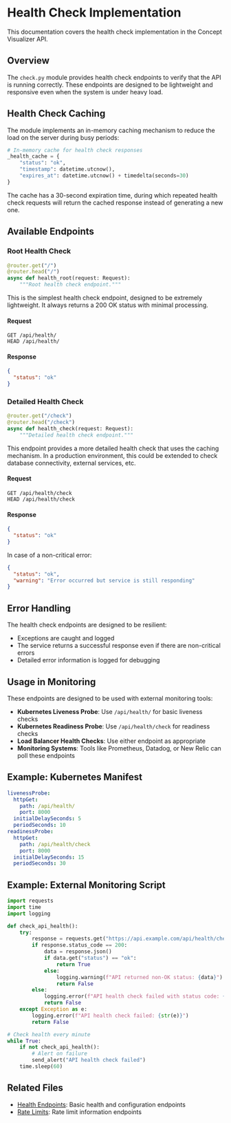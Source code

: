 # Health Check Implementation

This documentation covers the health check implementation in the Concept Visualizer API.

## Overview

The `check.py` module provides health check endpoints to verify that the API is running correctly. These endpoints are designed to be lightweight and responsive even when the system is under heavy load.

## Health Check Caching

The module implements an in-memory caching mechanism to reduce the load on the server during busy periods:

```python
# In-memory cache for health check responses
_health_cache = {
    "status": "ok",
    "timestamp": datetime.utcnow(),
    "expires_at": datetime.utcnow() + timedelta(seconds=30)
}
```

The cache has a 30-second expiration time, during which repeated health check requests will return the cached response instead of generating a new one.

## Available Endpoints

### Root Health Check

```python
@router.get("/")
@router.head("/")
async def health_root(request: Request):
    """Root health check endpoint."""
```

This is the simplest health check endpoint, designed to be extremely lightweight. It always returns a 200 OK status with minimal processing.

#### Request

```
GET /api/health/
HEAD /api/health/
```

#### Response

```json
{
  "status": "ok"
}
```

### Detailed Health Check

```python
@router.get("/check")
@router.head("/check")
async def health_check(request: Request):
    """Detailed health check endpoint."""
```

This endpoint provides a more detailed health check that uses the caching mechanism. In a production environment, this could be extended to check database connectivity, external services, etc.

#### Request

```
GET /api/health/check
HEAD /api/health/check
```

#### Response

```json
{
  "status": "ok"
}
```

In case of a non-critical error:

```json
{
  "status": "ok",
  "warning": "Error occurred but service is still responding"
}
```

## Error Handling

The health check endpoints are designed to be resilient:

- Exceptions are caught and logged
- The service returns a successful response even if there are non-critical errors
- Detailed error information is logged for debugging

## Usage in Monitoring

These endpoints are designed to be used with external monitoring tools:

- **Kubernetes Liveness Probe**: Use `/api/health/` for basic liveness checks
- **Kubernetes Readiness Probe**: Use `/api/health/check` for readiness checks
- **Load Balancer Health Checks**: Use either endpoint as appropriate
- **Monitoring Systems**: Tools like Prometheus, Datadog, or New Relic can poll these endpoints

## Example: Kubernetes Manifest

```yaml
livenessProbe:
  httpGet:
    path: /api/health/
    port: 8000
  initialDelaySeconds: 5
  periodSeconds: 10
readinessProbe:
  httpGet:
    path: /api/health/check
    port: 8000
  initialDelaySeconds: 15
  periodSeconds: 30
```

## Example: External Monitoring Script

```python
import requests
import time
import logging

def check_api_health():
    try:
        response = requests.get("https://api.example.com/api/health/check", timeout=5)
        if response.status_code == 200:
            data = response.json()
            if data.get("status") == "ok":
                return True
            else:
                logging.warning(f"API returned non-OK status: {data}")
                return False
        else:
            logging.error(f"API health check failed with status code: {response.status_code}")
            return False
    except Exception as e:
        logging.error(f"API health check failed: {str(e)}")
        return False

# Check health every minute
while True:
    if not check_api_health():
        # Alert on failure
        send_alert("API health check failed")
    time.sleep(60)
```

## Related Files

- [Health Endpoints](endpoints.md): Basic health and configuration endpoints
- [Rate Limits](limits.md): Rate limit information endpoints
